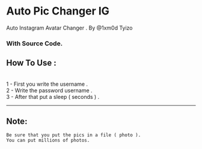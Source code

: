 # Auto Pic Changer IG
Auto Instagram Avatar Changer .
By @1xm0d Tyizo
<h3>With Source Code. </h3>
<h2> How To Use : </h2>
<br>
1 - First you write the username .
<br>
2 - Write the password username .
<br>
3 - After that put a sleep ( seconds ) .
<br>
<hr>
<h2>Note: </h2>
<code>Be sure that you put the pics in a file ( photo ). </code>
<br>
<code>You can put millions of photos.</code>

